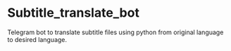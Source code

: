 # Subtitle_translate_bot
Telegram bot to translate subtitle files using python from original language to desired language.
